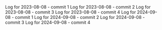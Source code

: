 Log for 2023-08-08 - commit 1
Log for 2023-08-08 - commit 2
Log for 2023-08-08 - commit 3
Log for 2023-08-08 - commit 4
Log for 2024-09-08 - commit 1
Log for 2024-09-08 - commit 2
Log for 2024-09-08 - commit 3
Log for 2024-09-08 - commit 4
